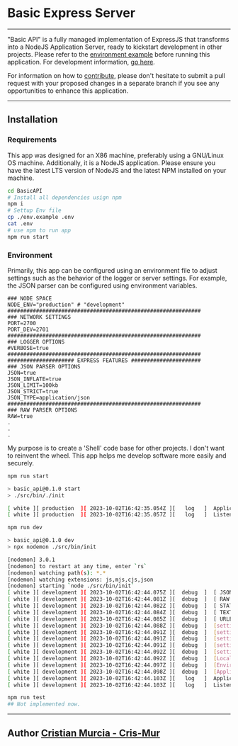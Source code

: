 # Basic Express Server

---

"Basic API" is a fully managed implementation of ExpressJS that transforms into a NodeJS Application Server, ready to kickstart development in other projects. Please refer to the [environment example](./env.example) before running this application. For development information, [go here](./src/).

For information on how to [contribute](./CONTRIBUTE), please don't hesitate to submit a pull request with your proposed changes in a separate branch if you see any opportunities to enhance this application.

---

## Installation

### Requirements

This app was designed for an X86 machine, preferably using a GNU/Linux OS machine. Additionally, it is a NodeJS application. Please ensure you have the latest LTS version of NodeJS and the latest NPM installed on your machine.

```bash
cd BasicAPI
# Install all dependencies usign npm
npm i
# Settup Env file
cp ./env.example .env
cat .env
# use npm to run app
npm run start
```
### Environment
Primarily, this app can be configured using an environment file to adjust settings such as the behavior of the logger or server settings. For example, the JSON parser can be configured using environment variables.

```Env
### NODE SPACE
NODE_ENV="production" # "development"
#############################################################
### NETWORK SETTINGS
PORT=2700
PORT_DEV=2701
#############################################################
### LOGGER OPTIONS
#VERBOSE=true
#############################################################
##################### EXPRESS FEATURES ######################
### JSON PARSER OPTIONS
JSON=true
JSON_INFLATE=true
JSON_LIMIT=100kb
JSON_STRICT=true
JSON_TYPE=application/json
#############################################################
### RAW PARSER OPTIONS
RAW=true
.
.
.
```

My purpose is to create a 'Shell' code base for other projects. I don't want to reinvent the wheel. This app helps me develop software more easily and securely.

```bash
npm run start

> basic_api@0.1.0 start
> ./src/bin/./init

[ white ][ production  ][ 2023-10-02T16:42:35.054Z ][   log   ]  Application process id: 16353
[ white ][ production  ][ 2023-10-02T16:42:35.057Z ][   log   ]  Listening on port 2700 http://localhost:2700

npm run dev

> basic_api@0.1.0 dev
> npx nodemon ./src/bin/init

[nodemon] 3.0.1
[nodemon] to restart at any time, enter `rs`
[nodemon] watching path(s): *.*
[nodemon] watching extensions: js,mjs,cjs,json
[nodemon] starting `node ./src/bin/init`
[ white ][ development ][ 2023-10-02T16:42:44.075Z ][  debug  ]  [ JSON OPTIONS ] {"inflate":true,"limit":"100kb","strict":true,"type":"application/json","reviver":null}
[ white ][ development ][ 2023-10-02T16:42:44.081Z ][  debug  ]  [ RAW OPTIONS ] {"inflate":true,"limit":"100kb","type":"application/octet-stream"}
[ white ][ development ][ 2023-10-02T16:42:44.082Z ][  debug  ]  [ STATIC OPTIONS ] {"dotfiles":"ignore","etag":true,"extensions":[],"fallthrough":true,"immutable":false,"index":"index.html","lastModified":true,"maxAge":0,"redirect":true}
[ white ][ development ][ 2023-10-02T16:42:44.084Z ][  debug  ]  [ TEXT OPTIONS ] {"defaultCharset":"utf-8","inflate":true,"limit":"100kb","type":"text/plain"}
[ white ][ development ][ 2023-10-02T16:42:44.085Z ][  debug  ]  [ URLENCODED OPTIONS ] {"extended":true,"inflate":true,"limit":"100kb","parameterLimit":100,"type":"application/x-www-form-urlencoded"}
[ white ][ development ][ 2023-10-02T16:42:44.088Z ][  debug  ]  [settings] _json [Function: jsonParser]
[ white ][ development ][ 2023-10-02T16:42:44.091Z ][  debug  ]  [settings] _raw [Function: rawParser]
[ white ][ development ][ 2023-10-02T16:42:44.091Z ][  debug  ]  [settings] _static [Function: serveStatic]
[ white ][ development ][ 2023-10-02T16:42:44.091Z ][  debug  ]  [settings] _text [Function: textParser]
[ white ][ development ][ 2023-10-02T16:42:44.092Z ][  debug  ]  [settings] _urlencoded [Function: urlencodedParser]
[ white ][ development ][ 2023-10-02T16:42:44.092Z ][  debug  ]  [Locals] { KEY: 'VALUE', LOCAL_KEY_STR: 'LOCAL_VALUE_STR' }
[ white ][ development ][ 2023-10-02T16:42:44.097Z ][  debug  ]  [Environment] development
[ white ][ development ][ 2023-10-02T16:42:44.098Z ][  debug  ]  [Application] /
[ white ][ development ][ 2023-10-02T16:42:44.103Z ][   log   ]  Application process id: 16435
[ white ][ development ][ 2023-10-02T16:42:44.103Z ][   log   ]  Listening on port 2701 http://localhost:2701

npm run test
## Not implemented now.
```

---

## Author [Cristian Murcia - Cris-Mur](https:github.com/cris-mur)
